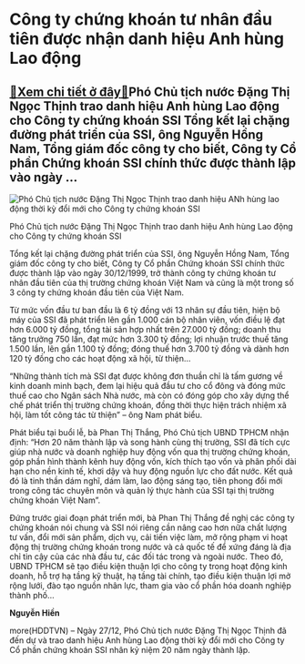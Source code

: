 Công ty chứng khoán tư nhân đầu tiên được nhận danh hiệu Anh hùng Lao động
==========================================================================

[:gift:Xem chi tiết ở đây:gift:](https://hddtvn.com/cong-ty-chung-khoan-tu-nhan-dau-tien-duoc-nhan-danh-hieu-anh-hung-lao-dong/)Phó Chủ tịch nước Đặng Thị Ngọc Thịnh trao danh hiệu Anh hùng Lao động cho Công ty chứng khoán SSI Tổng kết lại chặng đường phát triển của SSI, ông Nguyễn Hồng Nam, Tổng giám đốc công ty cho biết, Công ty Cổ phần Chứng khoán SSI chính thức được thành lập vào ngày …
-------------------------------------------------------------------------------------------------------------------------------------------------------------------------------------------------------------------------------------------------------------------------





![Phó Chủ tịch nước Đặng Thị Ngọc Thịnh trao danh hiệu ANh hùng lao động thời kỳ đổi mới cho Công ty chứng khoán SSI](https://hddtvn.com/wp-content/uploads/2021/01/3933_PTT_Dang_Thi_Ngoc_Thinh_trao_danh_hieu_Anh_hung_lao_dong_Thoi_ky_doi_moi_cho_CTCP_Chung_khoan_SSI_8.jpg "Phó Chủ tịch nước Đặng Thị Ngọc Thịnh trao danh hiệu ANh hùng lao động thời kỳ đổi mới cho Công ty chứng khoán SSI")


Phó Chủ tịch nước Đặng Thị Ngọc Thịnh trao danh hiệu Anh hùng Lao động cho Công ty chứng khoán SSI



Tổng kết lại chặng đường phát triển của SSI, ông Nguyễn Hồng Nam, Tổng giám đốc công ty cho biết, Công ty Cổ phần Chứng khoán SSI chính thức được thành lập vào ngày 30/12/1999, trở thành công ty chứng khoán tư nhân đầu tiên của thị trường chứng khoán Việt Nam và cũng là một trong số 3 công ty chứng khoán đầu tiên của Việt Nam.


Từ mức vốn đầu tư ban đầu là 6 tỷ đồng với 13 nhân sự đầu tiên, hiện bộ máy của SSI đã phát triển lên gần 1.000 cán bộ nhân viên, vốn điều lệ đạt hơn 6.000 tỷ đồng, tổng tài sản hợp nhất trên 27.000 tỷ đồng; doanh thu tăng trưởng 750 lần, đạt mức hơn 3.300 tỷ đồng; lợi nhuận trước thuế tăng 1.500 lần, lên gần 1.100 tỷ đồng; đóng thuế hơn 3.700 tỷ đồng và dành hơn 120 tỷ đồng cho các hoạt động xã hội, từ thiện…


“Những thành tích mà SSI đạt được không đơn thuần chỉ là tấm gương về kinh doanh minh bạch, đem lại hiệu quả đầu tư cho cổ đông và đóng mức thuế cao cho Ngân sách Nhà nước, mà còn có đóng góp cho xây dựng thể chế phát triển thị trường chứng khoán, đồng thời thực hiện trách nhiệm xã hội, làm tốt công tác từ thiện” – ông Nam phát biểu.


Phát biểu tại buổi lễ, bà Phan Thị Thắng, Phó Chủ tịch UBND TPHCM nhận định: “Hơn 20 năm thành lập và song hành cùng thị trường, SSI đã tích cực giúp nhà nước và doanh nghiệp huy động vốn qua thị trường chứng khoán, góp phần hình thành kênh huy động vốn, kích thích tạo vốn và phân phối dài hạn cho nền kinh tế, khơi dậy và huy động nguồn lực cho đất nước. Kết quả đó là tinh thần dám nghĩ, dám làm, lao động sáng tạo, tiên phong đổi mới trong công tác chuyên môn và quản lý thực hành của SSI tại thị trường chứng khoán Việt Nam”.


Đứng trước giai đoạn phát triển mới, bà Phan Thị Thắng đề nghị các công ty chứng khoán nói chung và SSI nói riêng cần nâng cao hơn nữa chất lượng tư vấn, đổi mới sản phẩm, dịch vụ, cải tiến việc làm, mở rộng phạm vi hoạt động thị trường chứng khoán trong nước và cả quốc tế để xứng đáng là địa chỉ tin cậy của các nhà đầu tư, các đối tác trong và ngoài nước. Theo đó, UBND TPHCM sẽ tạo điều kiện thuận lợi cho công ty trong hoạt động kinh doanh, hỗ trợ hạ tầng kỹ thuật, hạ tầng tài chính, tạo điều kiện thuận lợi mở rộng lưới, đào tạo nguồn nhân lực, tham gia vào cổ phần hóa doanh nghiệp thành phố…




**Nguyễn Hiền**



more(HDDTVN) – Ngày 27/12, Phó Chủ tịch nước Đặng Thị Ngọc Thịnh đã đến dự và trao danh hiệu Anh hùng Lao động thời kỳ đổi mới cho Công ty Cổ phần chứng khoán SSI nhân kỷ niệm 20 năm ngày thành lập.

